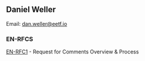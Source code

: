 ## Daniel Weller

Email:    dan.weller@eetf.io<br>

### EN-RFCS

[EN-RFC1](/eetf/en-rfcs/en-rfc1) - Request for Comments Overview & Process
